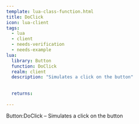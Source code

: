 ```yaml
---
template: lua-class-function.html
title: DoClick
icon: lua-client
tags:
  - lua
  - client
  - needs-verification
  - needs-example
lua:
  library: Button
  function: DoClick
  realm: client
  description: "Simulates a click on the button"
  
  
  returns:
    
---
```


<div class="lua__search__keywords">
Button:DoClick &#x2013; Simulates a click on the button
</div>

